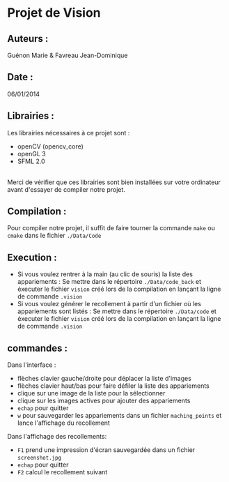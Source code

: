 ﻿Projet de Vision
================

Auteurs :
---------
Guénon Marie & Favreau Jean-Dominique

Date :
------
06/01/2014

Librairies :
------------
Les librairies nécessaires à ce projet sont :<br>

* openCV (opencv_core)
* openGL 3
* SFML 2.0

<br>Merci de vérifier que ces librairies sont bien installées sur votre ordinateur avant d'essayer de compiler notre projet.

Compilation :
-------------
Pour compiler notre projet, il suffit de faire tourner la commande `make` ou `cmake` dans le fichier `./Data/Code`

Execution :
-----------

* Si vous voulez rentrer à la main (au clic de souris) la liste des appariements :
Se mettre dans le répertoire `./Data/code_back` et éxecuter le fichier `vision` créé lors de la compilation en lançant la ligne de commande `.vision`
* Si vous voulez générer le recollement à partir d'un fichier où les appariements sont listés :
Se mettre dans le répertoire `./Data/code` et éxecuter le fichier `vision` créé lors de la compilation en lançant la ligne de commande `.vision`


commandes :
-----------
Dans l'interface :

* flèches clavier gauche/droite pour déplacer la liste d'images
* flèches clavier haut/bas pour faire défiler la liste des appariements
* clique sur une image de la liste pour la sélectionner
* clique sur les images actives pour ajouter des appariements
* `echap` pour quitter
* `w` pour sauvegarder les appariements dans un fichier `maching_points` et lance l'affichage du recollement

Dans l'affichage des recollements:

* `F1` prend une impression d'écran sauvegardée dans un fichier `screenshot.jpg`
* `echap` pour quitter
* `F2` calcul le recollement suivant

